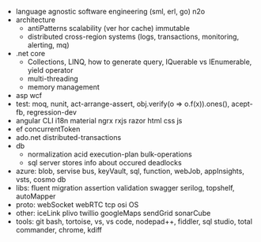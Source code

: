* language agnostic software engineering (sml, erl, go) n2o
* architecture
  * antiPatterns scalability (ver hor cache) immutable
  * distributed cross-region systems (logs, transactions, monitoring, alerting, mq)
* .net core
  * Collections, LINQ, how to generate query, IQuerable vs IEnumerable, yield operator
  * multi-threading
  * memory management
* asp wcf
* test: moq, nunit, act-arrange-assert, obj.verify(o => o.f(x)).ones(), acept-fb, regression-dev
* angular CLI i18n material ngrx rxjs razor html css js
* ef concurrentToken
* ado.net distributed-transactions
* db  
  * normalization acid execution-plan bulk-operations
  * sql server stores info about occured deadlocks
* azure: blob, servise bus, keyVault, sql, function, webJob, appInsights, vsts, cosmo db
* libs: fluent migration assertion validation swagger serilog, topshelf, autoMapper
* proto: webSocket webRTC tcp osi OS
* other: iceLink plivo twillio googleMaps sendGrid sonarCube
* tools: git bash, tortoise, vs, vs code, nodepad++, fiddler, sql studio, total commander, chrome, kdiff


